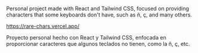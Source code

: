 Personal project made with React and Tailwind CSS, focused on providing characters that some keyboards don't have, such as ñ, ç, and many others.

https://rare-chars.vercel.app/

Proyecto personal hecho con React y Tailwind CSS, enfocada en proporcionar caracteres que algunos teclados no tienen, como la ñ, ç, etc.


